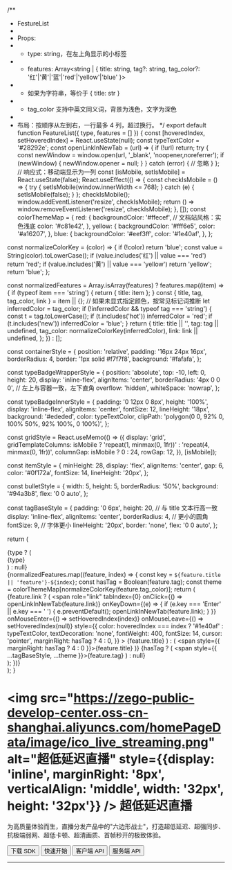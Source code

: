 /**
 * FestureList
 *
 * Props:
 * - type: string，在左上角显示的小标签
 * - features: Array<string | { title: string, tag?: string, tag_color?: '红'|'黄'|'蓝'|'red'|'yellow'|'blue' }>
 *   - 如果为字符串，等价于 { title: str }
 *   - tag_color 支持中英文同义词，背景为浅色，文字为深色
 *
 * 布局：按顺序从左到右，一行最多 4 列，超过换行。
 */
export default function FeatureList({ type, features = [] }) {
  const [hoveredIndex, setHoveredIndex] = React.useState(null);
  const typeTextColor = '#28292e';
  const openLinkInNewTab = (url) => {
    if (!url) return;
    try {
      const newWindow = window.open(url, '_blank', 'noopener,noreferrer');
      if (newWindow) {
        newWindow.opener = null;
      }
    } catch (error) {
      // 忽略
    }
  };
  // 响应式：移动端显示为一列
  const [isMobile, setIsMobile] = React.useState(false);
  React.useEffect(() => {
    const checkIsMobile = () => {
      try {
        setIsMobile(window.innerWidth <= 768);
      } catch (e) {
        setIsMobile(false);
      }
    };
    checkIsMobile();
    window.addEventListener('resize', checkIsMobile);
    return () => window.removeEventListener('resize', checkIsMobile);
  }, []);
  const colorThemeMap = {
    red: {
      backgroundColor: '#ffecef', // 文档站风格：实色浅底
      color: '#c81e42',
    },
    yellow: {
      backgroundColor: '#fff6e5',
      color: '#a16207',
    },
    blue: {
      backgroundColor: '#eef3ff',
      color: '#1e40af',
    },
  };

  const normalizeColorKey = (color) => {
    if (!color) return 'blue';
    const value = String(color).toLowerCase();
    if (value.includes('红') || value === 'red') return 'red';
    if (value.includes('黄') || value === 'yellow') return 'yellow';
    return 'blue';
  };

  const normalizedFeatures = Array.isArray(features)
    ? features.map((item) => {
        if (typeof item === 'string') {
          return { title: item };
        }
        const { title, tag, tag_color, link } = item || {};
        // 如果未显式指定颜色，按常见标记词推断
        let inferredColor = tag_color;
        if (!inferredColor && typeof tag === 'string') {
          const t = tag.toLowerCase();
          if (t.includes('hot')) inferredColor = 'red';
          if (t.includes('new')) inferredColor = 'blue';
        }
        return {
          title: title || '',
          tag: tag || undefined,
          tag_color: normalizeColorKey(inferredColor),
          link: link || undefined,
        };
      })
    : [];

  const containerStyle = {
    position: 'relative',
    padding: '16px 24px 16px',
    borderRadius: 4,
    border: '1px solid #f7f7f8',
    background: '#fafafa',
  };

  const typeBadgeWrapperStyle = {
    position: 'absolute',
    top: -10,
    left: 0,
    height: 20,
    display: 'inline-flex',
    alignItems: 'center',
    borderRadius: '4px 0 0 0', // 左上与容器一致，左下直角
    overflow: 'hidden',
    whiteSpace: 'nowrap',
  };

  const typeBadgeInnerStyle = {
    padding: '0 12px 0 8px',
    height: '100%',
    display: 'inline-flex',
    alignItems: 'center',
    fontSize: 12,
    lineHeight: '18px',
    background: '#ededed',
    color: typeTextColor,
    clipPath: 'polygon(0 0, 92% 0, 100% 50%, 92% 100%, 0 100%)',
  };

  const gridStyle = React.useMemo(() => ({
    display: 'grid',
    gridTemplateColumns: isMobile ? 'repeat(1, minmax(0, 1fr))' : 'repeat(4, minmax(0, 1fr))',
    columnGap: isMobile ? 0 : 24,
    rowGap: 12,
  }), [isMobile]);

  const itemStyle = {
    minHeight: 28,
    display: 'flex',
    alignItems: 'center',
    gap: 6,
    color: '#0f172a',
    fontSize: 14,
    lineHeight: '20px',
  };

  const bulletStyle = {
    width: 5,
    height: 5,
    borderRadius: '50%',
    background: '#94a3b8',
    flex: '0 0 auto',
  };

  const tagBaseStyle = {
    padding: '0 6px',
    height: 20, // 与 title 文本行高一致
    display: 'inline-flex',
    alignItems: 'center',
    borderRadius: 4, // 更小的圆角
    fontSize: 9, // 字体更小
    lineHeight: '20px',
    border: 'none',
    flex: '0 0 auto',
  };

  return (
    <div style={containerStyle}>
      {type ? (
        <div style={typeBadgeWrapperStyle}>
          <div style={typeBadgeInnerStyle}>{type}</div>
        </div>
      ) : null}
      <div style={gridStyle}>
        {normalizedFeatures.map((feature, index) => {
          const key = `${feature.title || 'feature'}-${index}`;
          const hasTag = Boolean(feature.tag);
          const theme = colorThemeMap[normalizeColorKey(feature.tag_color)];
          return (
            <div key={key} style={itemStyle}>
              <span style={bulletStyle} />
              {feature.link ? (
                <span
                  role="link"
                  tabIndex={0}
                  onClick={() => openLinkInNewTab(feature.link)}
                  onKeyDown={(e) => {
                    if (e.key === 'Enter' || e.key === ' ') {
                      e.preventDefault();
                      openLinkInNewTab(feature.link);
                    }
                  }}
                  onMouseEnter={() => setHoveredIndex(index)}
                  onMouseLeave={() => setHoveredIndex(null)}
                  style={{
                    color: hoveredIndex === index ? '#1e40af' : typeTextColor,
                    textDecoration: 'none',
                    fontWeight: 400,
                    fontSize: 14,
                    cursor: 'pointer',
                    marginRight: hasTag ? 4 : 0,
                  }}
                >
                  {feature.title}
                </span>
              ) : (
                <span style={{ marginRight: hasTag ? 4 : 0 }}>{feature.title}</span>
              )}
              {hasTag ? (
                <span style={{ ...tagBaseStyle, ...theme }}>{feature.tag}</span>
              ) : null}
            </div>
          );
        })}
      </div>
    </div>
  );
}



# <img src="https://zego-public-develop-center.oss-cn-shanghai.aliyuncs.com/homePageData/image/ico_live_streaming.png" alt="超低延迟直播" style={{display: 'inline', marginRight: '8px', verticalAlign: 'middle', width: '32px', height: '32px'}} /> 超低延迟直播

为高质量体验而生，直播分发产品中的"六边形战士"，打造超低延迟、超强同步、抗极端弱网、超低卡顿、超清画质、首帧秒开的极致体验。

<Button primary-color="NavyBlue" target="_blank" href="/live-streaming-ios-swift/client-sdk/download-sdk">下载 SDK</Button>
<Button primary-color="NavyBlue" target="_blank" href="/live-streaming-ios-swift/quick-start/implementing-live-streaming">快速开始</Button>
<Button primary-color="NavyBlue" target="_blank" href="/live-streaming-api/overview">客户端 API</Button>
<Button primary-color="NavyBlue" target="_blank" href="/live-streaming-server/api-reference/overview">服务端 API</Button>

---

<Steps titleSite="h3">
  <Step title="产品介绍" icon="https://doc-media.zego.im/sdk-doc/Pics/Express/overview_catalog/icon_documentation_jianjie.png">
    <FeatureList
      features={        [
                {
                        "title": "概述",
                        "link": "/live-streaming-ios-swift/introduction/overview"
                },
                {
                        "title": "产品功能",
                        "link": "/live-streaming-ios-swift/introduction/product-feature-list"
                }
        ]}
    />
  </Step>
  <Step title="快速开始" icon="https://doc-media.zego.im/sdk-doc/Pics/Express/overview_catalog/icon_documentation_kuaisukaishi.png">
    <FeatureList
      features={        [
                {
                        "title": "跑通示例源码",
                        "link": "/live-streaming-ios-swift/quick-start/run-example-code"
                },
                {
                        "title": "集成 SDK",
                        "link": "/live-streaming-ios-swift/quick-start/integrating-sdk"
                },
                {
                        "title": "快速实现超低延迟直播",
                        "link": "/live-streaming-ios-swift/quick-start/implementing-live-streaming"
                }
        ]}
    />
  </Step>
  <Step title="参考文档" icon="https://doc-media.zego.im/sdk-doc/Pics/Express/overview_catalog/icon_documentation_cankaowendang.png">
    <FeatureList
      features={      [
            {
                  "title": "客户端 API",
                  "link": "/live-streaming-api/overview"
            },
            {
                  "title": "服务端 API",
                  "link": "/live-streaming-server/api-reference/overview"
            },
            {
                  "title": "常见错误码",
                  "link": "/live-streaming-ios/client-sdk/error-code"
            },
            {
                  "title": "常见问题",
                  "link": "/faq/overview"
            }
      ]}
    />
  </Step>
</Steps>
